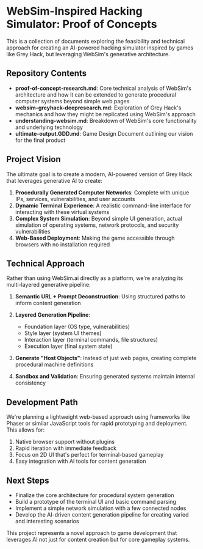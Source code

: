 # WebSim-Inspired Hacking Simulator: Proof of Concepts

This is a collection of documents exploring the feasibility and technical approach for creating an AI-powered hacking simulator inspired by games like Grey Hack, but leveraging WebSim's generative architecture.

## Repository Contents

- **proof-of-concept-research.md**: Core technical analysis of WebSim's architecture and how it can be extended to generate procedural computer systems beyond simple web pages
- **websim-greyhack-deepresearch.md**: Exploration of Grey Hack's mechanics and how they might be replicated using WebSim's approach
- **understanding-websim.md**: Breakdown of WebSim's core functionality and underlying technology
- **ultimate-output.GDD.md**: Game Design Document outlining our vision for the final product

## Project Vision

The ultimate goal is to create a modern, AI-powered version of Grey Hack that leverages generative AI to create:

1. **Procedurally Generated Computer Networks**: Complete with unique IPs, services, vulnerabilities, and user accounts
2. **Dynamic Terminal Experience**: A realistic command-line interface for interacting with these virtual systems
3. **Complex System Simulation**: Beyond simple UI generation, actual simulation of operating systems, network protocols, and security vulnerabilities
4. **Web-Based Deployment**: Making the game accessible through browsers with no installation required

## Technical Approach

Rather than using WebSim.ai directly as a platform, we're analyzing its multi-layered generative pipeline:

1. **Semantic URL + Prompt Deconstruction**: Using structured paths to inform content generation
2. **Layered Generation Pipeline**: 
   - Foundation layer (OS type, vulnerabilities)
   - Style layer (system UI themes)
   - Interaction layer (terminal commands, file structures)
   - Execution layer (final system state)

3. **Generate "Host Objects"**: Instead of just web pages, creating complete procedural machine definitions
4. **Sandbox and Validation**: Ensuring generated systems maintain internal consistency

## Development Path

We're planning a lightweight web-based approach using frameworks like Phaser or similar JavaScript tools for rapid prototyping and deployment. This allows for:

1. Native browser support without plugins
2. Rapid iteration with immediate feedback
3. Focus on 2D UI that's perfect for terminal-based gameplay
4. Easy integration with AI tools for content generation

## Next Steps

- Finalize the core architecture for procedural system generation
- Build a prototype of the terminal UI and basic command parsing
- Implement a simple network simulation with a few connected nodes
- Develop the AI-driven content generation pipeline for creating varied and interesting scenarios

This project represents a novel approach to game development that leverages AI not just for content creation but for core gameplay systems.